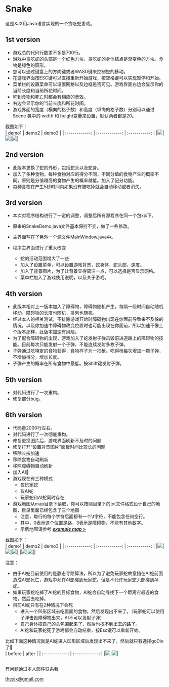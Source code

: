 # Snake  

这是XJX用Java语言实现的一个贪吃蛇游戏。

## 1st version
- 游戏总的代码行数差不多是700行。  
- 游戏中贪吃蛇的头部是一个红色方块，贪吃蛇的身体结点是渐变色的方块。食物是绿色的圆形。  
- 您可以通过键盘上的方向键或者WASD键来控制蛇的移动。  
- 在游戏界面按ESC键可以直接重新开始游戏，按空格键可以实现暂停和开始。  
- 菜单栏的设置菜单可以设置网格以及边框是否可见。游戏界面右边会显示你的当前长度和当前所花时间。  
- 吃到食物和死亡时都会有相应的音效。  
- 右边会显示你的当前长度和所花时间。  
- 游戏界面的宽度（横向的格子数）和高度（纵向的格子数）分别可以通过 Scene 类中的 width 和 height变量来设置，默认两者都是20。  

截图如下：  
| demo1 | demo2 | demo3 |
| :------------: | :------------: | :-----------: |
|![][1st_demo1]|![][1st_demo2]|![][1st_demo3]|


## 2nd version
- 此版本更换了蛇的外形，包括蛇头以及蛇身。  
- 加入了多种食物，每种食物对应的得分不同，不同分值的食物产生的概率不同，原则是分值越高的食物产生的概率越低。加入了记分功能。  
- 每种食物在产生5秒时间内如果没有被吃掉就会自动移动或者消失。  


## 3rd version
- 本次对程序结构进行了一定的调整，调整后所有源程序在同一个包xjx下。  

- 原来的SnakeDemo.java文件基本保持不变，做了一些修改。  
- 主界面写在了另外一个源文件MainWindow.java中。  
- 程序主界面进行了重大改变  
    - 蛇的活动范围增大了一些
    - 加入了设置菜单，可以设置游戏背景，蛇身体，蛇头部，速度。  
    - 加入了背景图片，为了让背景显得简洁一点，可以选择是否显示网格。  
    - 菜单栏加入了游戏使用说明，以及关于游戏。  


## 4th version
- 此版本相对上一版本加入了障碍物，障碍物随机产生，每隔一段时间自动随机移动，障碍物的长度也随机，排列也随机。  
- 经过本人的相关测试，不排除游戏开始时障碍物出现在你面前导致来不及躲的情况，以及你加速中障碍物改变位置时也可能出现在你面前，所以加速不像上个版本那样，此版本加速有风险。  
- 为了配合障碍物的出现，游戏加入了蛇发射子弹击毁前进道路上的障碍物的技能。目前每次只能发射一个子弹，不能连续发射多枚子弹。  
- 子弹通过吃特定的食物获得，食物样子为一把枪。吃得枪每次增加一颗子弹，不增加得分，增加长度。  
- 子弹产生的概率在所有食物中最低。按Shift键发射子弹。  

## 5th version
- 对代码进行了一次重构。  
- 修复部分bug。 

## 6th version
- 代码量2000行左右。
- 对代码进行了一次彻底重构。
- 修复更换图片后，游戏界面刷新不及时的问题
- 修复打开“设置背景图片”面板时间比较长的问题  
- 移除长按加速  
- 移除食物自动刷新  
- 移除障碍物自动刷新  
- 加入AI🐍  
- 游戏现在有三种模式
    - 仅玩家蛇
    - 仅AI蛇
    - 玩家蛇和AI蛇同时存在
- 游戏地图从map目录下读取，你可以按照目录下的txt文件格式设计自己的地图，目录里面已经包含了三个地图  
    - 注意，每行的每个字符后面都有一个\t字符，不能包含任何空行。  
    - 其中，0表示这个位置是路，3表示是障碍物，不能有其他数字。
    - 示例地图请参考 ***[example map >][example_map]***	  

截图如下：  
| demo1 | demo2 | demo3 |
| :------------: | :------------: | :-----------: |
|![][6th_demo1]|![][6th_demo2]|![][6th_demo3]|
|![][6th_demo4]|![][6th_demo5]||


注意：  
- 由于AI蛇目前使用的是静态寻路算法，所以为了避免玩家蛇故意挡在AI蛇前面造成AI蛇死亡，游戏中允许AI蛇碰到玩家蛇，但是不允许玩家蛇头部碰到AI蛇。  
- 如果玩家蛇吃掉了AI蛇的目标食物，AI蛇会自动寻找下一个距离它最近的食物，然后去吃掉。
- 目前AI蛇只有在2种情况下会死
    - 进入一个凹形区域去吃里面的食物，然后发现出不来了。（玩家蛇可以使用子弹击毁障碍物出来，AI不可以发射子弹）
    - 自己身体把自己的头包围起来了，然后也找不到出去的路了。
    - AI蛇和玩家蛇死了游戏都会自动结束，按Esc键可以重新开始。
 
比如下面这种情况就是AI蛇进入凹形区域后发现出不来了，然后就只有选择goDie了🤣  
| before | after |
| :------------: | :------------: |
|![][6th_demo6]|![][6th_demo7]|


##
有问题通过本人邮件联系我  

thexjx@gmail.com

[example_map]: ./6th_version/map/map.txt
[1st_demo1]: ./1st_version/screenshots/Snipaste_2020-12-15_14-52-24.png
[1st_demo2]: ./1st_version/screenshots/Snipaste_2020-12-15_14-53-12.png
[1st_demo3]: ./1st_version/screenshots/Snipaste_2020-12-15_14-54-01.png

[6th_demo1]: ./6th_version/screenshots/Snipaste_2020-12-15_21-00-56.png
[6th_demo2]: ./6th_version/screenshots/Snipaste_2020-12-15_21-01-48.png
[6th_demo3]: ./6th_version/screenshots/Snipaste_2020-12-15_21-02-14.png
[6th_demo4]: ./6th_version/screenshots/Snipaste_2020-12-15_21-03-00.png
[6th_demo5]: ./6th_version/screenshots/Snipaste_2020-12-16_20-56-08.png

[6th_demo6]: ./6th_version/screenshots/Snipaste_2020-12-16_20-29-08.png
[6th_demo7]: ./6th_version/screenshots/Snipaste_2020-12-16_20-31-19.png
